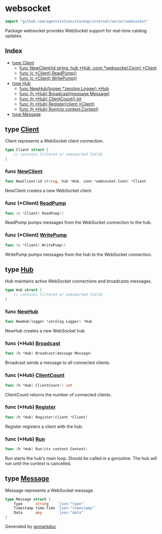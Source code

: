 <!-- gomarkdoc:embed:start -->

<!-- Code generated by gomarkdoc. DO NOT EDIT -->

# websocket

```go
import "github.com/agentstation/starmap/internal/server/websocket"
```

Package websocket provides WebSocket support for real\-time catalog updates.

## Index

- [type Client](<#Client>)
  - [func NewClient\(id string, hub \*Hub, conn \*websocket.Conn\) \*Client](<#NewClient>)
  - [func \(c \*Client\) ReadPump\(\)](<#Client.ReadPump>)
  - [func \(c \*Client\) WritePump\(\)](<#Client.WritePump>)
- [type Hub](<#Hub>)
  - [func NewHub\(logger \*zerolog.Logger\) \*Hub](<#NewHub>)
  - [func \(h \*Hub\) Broadcast\(message Message\)](<#Hub.Broadcast>)
  - [func \(h \*Hub\) ClientCount\(\) int](<#Hub.ClientCount>)
  - [func \(h \*Hub\) Register\(client \*Client\)](<#Hub.Register>)
  - [func \(h \*Hub\) Run\(ctx context.Context\)](<#Hub.Run>)
- [type Message](<#Message>)


<a name="Client"></a>
## type [Client](<https://github.com/agentstation/starmap/blob/master/internal/server/websocket/hub.go#L123-L128>)

Client represents a WebSocket client connection.

```go
type Client struct {
    // contains filtered or unexported fields
}
```

<a name="NewClient"></a>
### func [NewClient](<https://github.com/agentstation/starmap/blob/master/internal/server/websocket/hub.go#L131>)

```go
func NewClient(id string, hub *Hub, conn *websocket.Conn) *Client
```

NewClient creates a new WebSocket client.

<a name="Client.ReadPump"></a>
### func \(\*Client\) [ReadPump](<https://github.com/agentstation/starmap/blob/master/internal/server/websocket/hub.go#L155>)

```go
func (c *Client) ReadPump()
```

ReadPump pumps messages from the WebSocket connection to the hub.

<a name="Client.WritePump"></a>
### func \(\*Client\) [WritePump](<https://github.com/agentstation/starmap/blob/master/internal/server/websocket/hub.go#L180>)

```go
func (c *Client) WritePump()
```

WritePump pumps messages from the hub to the WebSocket connection.

<a name="Hub"></a>
## type [Hub](<https://github.com/agentstation/starmap/blob/master/internal/server/websocket/hub.go#L15-L22>)

Hub maintains active WebSocket connections and broadcasts messages.

```go
type Hub struct {
    // contains filtered or unexported fields
}
```

<a name="NewHub"></a>
### func [NewHub](<https://github.com/agentstation/starmap/blob/master/internal/server/websocket/hub.go#L25>)

```go
func NewHub(logger *zerolog.Logger) *Hub
```

NewHub creates a new WebSocket hub.

<a name="Hub.Broadcast"></a>
### func \(\*Hub\) [Broadcast](<https://github.com/agentstation/starmap/blob/master/internal/server/websocket/hub.go#L100>)

```go
func (h *Hub) Broadcast(message Message)
```

Broadcast sends a message to all connected clients.

<a name="Hub.ClientCount"></a>
### func \(\*Hub\) [ClientCount](<https://github.com/agentstation/starmap/blob/master/internal/server/websocket/hub.go#L109>)

```go
func (h *Hub) ClientCount() int
```

ClientCount returns the number of connected clients.

<a name="Hub.Register"></a>
### func \(\*Hub\) [Register](<https://github.com/agentstation/starmap/blob/master/internal/server/websocket/hub.go#L95>)

```go
func (h *Hub) Register(client *Client)
```

Register registers a client with the hub.

<a name="Hub.Run"></a>
### func \(\*Hub\) [Run](<https://github.com/agentstation/starmap/blob/master/internal/server/websocket/hub.go#L37>)

```go
func (h *Hub) Run(ctx context.Context)
```

Run starts the hub's main loop. Should be called in a goroutine. The hub will run until the context is cancelled.

<a name="Message"></a>
## type [Message](<https://github.com/agentstation/starmap/blob/master/internal/server/websocket/hub.go#L116-L120>)

Message represents a WebSocket message.

```go
type Message struct {
    Type      string    `json:"type"`
    Timestamp time.Time `json:"timestamp"`
    Data      any       `json:"data"`
}
```

Generated by [gomarkdoc](<https://github.com/princjef/gomarkdoc>)


<!-- gomarkdoc:embed:end -->